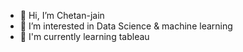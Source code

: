 - 👋 Hi, I’m Chetan-jain
- 👀 I’m interested in Data Science & machine learning
- 🌱 I'm currently learning tableau 

<!---
Chetan-jain-DS/Chetan-jain-DS is a ✨ special ✨ repository because its `README.md` (this file) appears on your GitHub profile.
You can click the Preview link to take a look at your changes.
--->
